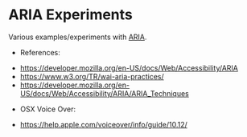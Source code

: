 # ARIA Experiments

Various examples/experiments with [ARIA](https://www.w3.org/TR/html-aria/).

* References:
- https://developer.mozilla.org/en-US/docs/Web/Accessibility/ARIA
- https://www.w3.org/TR/wai-aria-practices/
- https://developer.mozilla.org/en-US/docs/Web/Accessibility/ARIA/ARIA_Techniques

* OSX Voice Over:
- https://help.apple.com/voiceover/info/guide/10.12/
